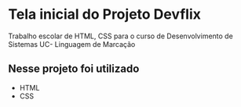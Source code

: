 # Tela inicial do Projeto Devflix
Trabalho escolar de HTML, CSS para o curso de Desenvolvimento de Sistemas UC- Linguagem de Marcação
## Nesse projeto foi utilizado
* HTML
* CSS
